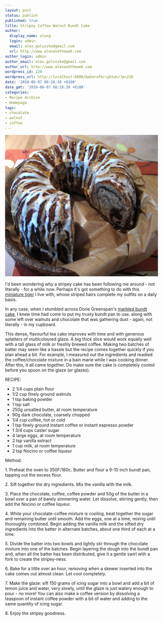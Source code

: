 ```yaml
---
layout: post
status: publish
published: true
title: Stripey Coffee Walnut Bundt Cake
author:
  display_name: alexg
  login: admin
  email: alex.goluszko@gmail.com
  url: http://www.alexandtheweb.com
author_login: admin
author_email: alex.goluszko@gmail.com
author_url: http://www.alexandtheweb.com
wordpress_id: 220
wordpress_url: http://localhost:8000/bakerofbrighton/?p=220
date: '2010-06-07 08:28:38 +0100'
date_gmt: '2010-06-07 08:28:38 +0100'
categories:
- Recipe Archive
- Homepage
tags:
- chocolate
- walnut
- coffee
---
```

<p><a href="/images/2010/06/IMG_2691-copy.jpg"><img src="/images/2010/06/IMG_2691-copy-620x465.jpg" alt="Coffee Walnut Bundt Cake" title="Coffee Walnut Bundt Cake" width="620" height="465" class="size-medium wp-image-224" /></a></p>
<p>I'd been wondering why a stripey cake has been following me around - not literally - for a while now. Perhaps it's got something to do with this <a href="http://www.flickr.com/photos/cadavreexquis/3372303391/in/set-72157610279946402/">miniature tiger</a> I live with, whose striped hairs complete my outfits on a daily basis.</p>
<p>In any case, when I stumbled across Dorie Greenspan's <a href="http://bit.ly/cYxPOA">marbled bundt cake</a>, I knew time had come to put my trusty bundt pan to use. along with some left over walnuts and chocolate that was gathering dust - again, not literally - in my cupboard.</p>
<p>This dense, flavourful tea cake improves with time and with generous splatters of multicoloured glaze. A big thick slice would work equally well with a tall glass of milk or freshly brewed coffee. Making two batches of batter may seem like a hassle but the recipe comes together quickly if you plan ahead a bit. For example, I measured out the ingredients and readied the coffee/chocolate mixture in a bain marie while I was cooking dinner. After this, it all came together. Do make sure the cake is completely cooled before you spoon on the glaze (or glazes).</p>
<p>RECIPE:</p>
<ul>
<li>2 1/4 cups plain flour</li>
<li>1/2 cup finely ground walnuts</li>
<li>1 tsp baking powder</li>
<li>1 tsp salt</li>
<li>250g unsalted butter, at room temperature</li>
<li>90g dark chocolate, coarsely chopped</li>
<li>1/4 cup coffee, hot or cold</li>
<li>1 tsp finely ground instant coffee or instant espresso powder</li>
<li>1 3/4 cups caster sugar</li>
<li>4 large eggs, at room temperature</li>
<li>2 tsp vanilla extract</li>
<li>1 cup milk, at room temperature</li>
<li>2 tsp Nocino or coffee liqueur</li>
</ul>
<p>Method:</p>
<p>1. Preheat the oven to 350F/180c. Butter and flour a 9-10 inch bundt pan, tapping out the excess flour. </p>
<p>2. Sift together the dry ingredients. Mix the vanilla with the milk.</p>
<p>3. Place the chocolate, coffee, coffee powder and 50g of the butter in a bowl over a pan of barely simmering water. Let dissolve, stirring gently, then add the Nocino or coffee liqueur.</p>
<p>4. While your chocolate-coffee mixture is cooling, beat together the sugar and remaining butter until smooth. Add the eggs, one at a time, mixing until thoroughly combined. Begin adding the vanilla milk and the sifted dry ingredients into the batter in alternate batches, about one third of each at a time.</p>
<p>5. Divide the batter into two bowls and lightly stir through the chocolate mixture into one of the batches. Begin layering the dough into the bundt pan and, when all the batter has been distributed, give it a gentle swirl with a fork to create the stripey-ness. </p>
<p>6. Bake for a little over an hour, removing when a skewer inserted into the cake comes out almost clean. Let cool completely.</p>
<p>7. Make the glaze: sift 150 grams of icing sugar into a bowl and add a bit of lemon juice and water, very slowly, until the glaze is just watery enough to pour - no more! You can also make a coffee version by dissolving a teaspoon of instant coffee powder with a bit of water and adding to the same quantity of icing sugar. </p>
<p>8. Enjoy the stripey goodness.</p>
